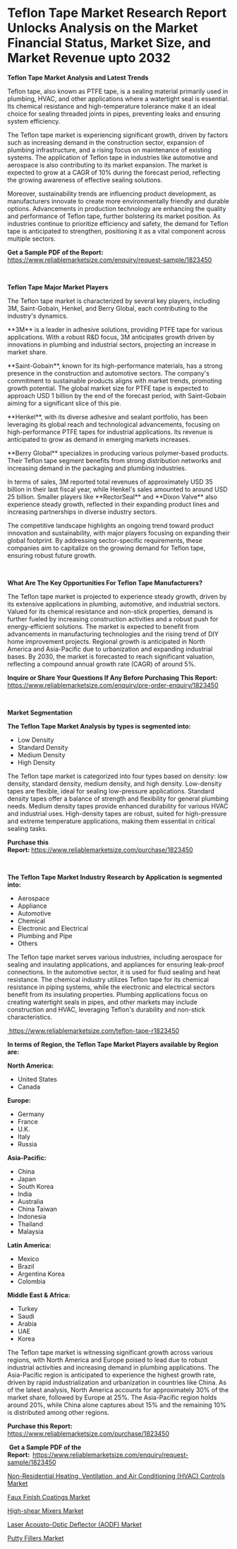 <p><h1>Teflon Tape Market Research Report Unlocks Analysis on the Market Financial Status, Market Size, and Market Revenue upto 2032</h1></p><p><strong>Teflon Tape Market Analysis and Latest Trends</strong></p>
<p><p>Teflon tape, also known as PTFE tape, is a sealing material primarily used in plumbing, HVAC, and other applications where a watertight seal is essential. Its chemical resistance and high-temperature tolerance make it an ideal choice for sealing threaded joints in pipes, preventing leaks and ensuring system efficiency.</p><p>The Teflon tape market is experiencing significant growth, driven by factors such as increasing demand in the construction sector, expansion of plumbing infrastructure, and a rising focus on maintenance of existing systems. The application of Teflon tape in industries like automotive and aerospace is also contributing to its market expansion. The market is expected to grow at a CAGR of 10% during the forecast period, reflecting the growing awareness of effective sealing solutions.</p><p>Moreover, sustainability trends are influencing product development, as manufacturers innovate to create more environmentally friendly and durable options. Advancements in production technology are enhancing the quality and performance of Teflon tape, further bolstering its market position. As industries continue to prioritize efficiency and safety, the demand for Teflon tape is anticipated to strengthen, positioning it as a vital component across multiple sectors.</p></p>
<p><strong>Get a Sample PDF of the Report:&nbsp;</strong> <a href="https://www.reliablemarketsize.com/enquiry/request-sample/1823450?utm_campaign=2470&utm_medium=2&utm_source=Github&utm_content=ia&utm_term=31032025&utm_id=teflon-tape">https://www.reliablemarketsize.com/enquiry/request-sample/1823450</a></p>
<p>&nbsp;</p>
<p><strong>Teflon Tape Major Market Players</strong></p>
<p><p>The Teflon tape market is characterized by several key players, including 3M, Saint-Gobain, Henkel, and Berry Global, each contributing to the industry's dynamics. </p><p>**3M** is a leader in adhesive solutions, providing PTFE tape for various applications. With a robust R&D focus, 3M anticipates growth driven by innovations in plumbing and industrial sectors, projecting an increase in market share.</p><p>**Saint-Gobain**, known for its high-performance materials, has a strong presence in the construction and automotive sectors. The company's commitment to sustainable products aligns with market trends, promoting growth potential. The global market size for PTFE tape is expected to approach USD 1 billion by the end of the forecast period, with Saint-Gobain aiming for a significant slice of this pie.</p><p>**Henkel**, with its diverse adhesive and sealant portfolio, has been leveraging its global reach and technological advancements, focusing on high-performance PTFE tapes for industrial applications. Its revenue is anticipated to grow as demand in emerging markets increases.</p><p>**Berry Global** specializes in producing various polymer-based products. Their Teflon tape segment benefits from strong distribution networks and increasing demand in the packaging and plumbing industries.</p><p>In terms of sales, 3M reported total revenues of approximately USD 35 billion in their last fiscal year, while Henkel's sales amounted to around USD 25 billion. Smaller players like **RectorSeal** and **Dixon Valve** also experience steady growth, reflected in their expanding product lines and increasing partnerships in diverse industry sectors.</p><p>The competitive landscape highlights an ongoing trend toward product innovation and sustainability, with major players focusing on expanding their global footprint. By addressing sector-specific requirements, these companies aim to capitalize on the growing demand for Teflon tape, ensuring robust future growth.</p></p>
<p>&nbsp;</p>
<p><strong>What Are The Key Opportunities For Teflon Tape Manufacturers?</strong></p>
<p><p>The Teflon tape market is projected to experience steady growth, driven by its extensive applications in plumbing, automotive, and industrial sectors. Valued for its chemical resistance and non-stick properties, demand is further fueled by increasing construction activities and a robust push for energy-efficient solutions. The market is expected to benefit from advancements in manufacturing technologies and the rising trend of DIY home improvement projects. Regional growth is anticipated in North America and Asia-Pacific due to urbanization and expanding industrial bases. By 2030, the market is forecasted to reach significant valuation, reflecting a compound annual growth rate (CAGR) of around 5%.</p></p>
<p><strong>Inquire or Share Your Questions If Any Before Purchasing This Report:</strong> <a href="https://www.reliablemarketsize.com/enquiry/pre-order-enquiry/1823450?utm_campaign=2470&utm_medium=2&utm_source=Github&utm_content=ia&utm_term=31032025&utm_id=teflon-tape">https://www.reliablemarketsize.com/enquiry/pre-order-enquiry/1823450</a></p>
<p>&nbsp;</p>
<p><strong>Market Segmentation</strong></p>
<p><strong>The Teflon Tape Market Analysis by types is segmented into:</strong></p>
<p><ul><li>Low Density</li><li>Standard Density</li><li>Medium Density</li><li>High Density</li></ul></p>
<p><p>The Teflon tape market is categorized into four types based on density: low density, standard density, medium density, and high density. Low-density tapes are flexible, ideal for sealing low-pressure applications. Standard density tapes offer a balance of strength and flexibility for general plumbing needs. Medium density tapes provide enhanced durability for various HVAC and industrial uses. High-density tapes are robust, suited for high-pressure and extreme temperature applications, making them essential in critical sealing tasks.</p></p>
<p><strong>Purchase this Report:&nbsp;</strong><a href="https://www.reliablemarketsize.com/purchase/1823450?utm_campaign=2470&utm_medium=2&utm_source=Github&utm_content=ia&utm_term=31032025&utm_id=teflon-tape">https://www.reliablemarketsize.com/purchase/1823450</a></p>
<p>&nbsp;</p>
<p><strong>The Teflon Tape Market Industry Research by Application is segmented into:</strong></p>
<p><ul><li>Aerospace</li><li>Appliance</li><li>Automotive</li><li>Chemical</li><li>Electronic and Electrical</li><li>Plumbing and Pipe</li><li>Others</li></ul></p>
<p><p>The Teflon tape market serves various industries, including aerospace for sealing and insulating applications, and appliances for ensuring leak-proof connections. In the automotive sector, it is used for fluid sealing and heat resistance. The chemical industry utilizes Teflon tape for its chemical resistance in piping systems, while the electronic and electrical sectors benefit from its insulating properties. Plumbing applications focus on creating watertight seals in pipes, and other markets may include construction and HVAC, leveraging Teflon's durability and non-stick characteristics.</p></p>
<p><a href="https://www.reliablemarketsize.com/teflon-tape-r1823450?utm_campaign=2470&utm_medium=2&utm_source=Github&utm_content=ia&utm_term=31032025&utm_id=teflon-tape">&nbsp;https://www.reliablemarketsize.com/teflon-tape-r1823450</a></p>
<p><strong>In terms of Region, the Teflon Tape Market Players available by Region are:</strong></p>
<p>
    <p> <strong> North America: </strong>
        <ul>
            <li>United States</li>
            <li>Canada</li>
        </ul>
        </p> 
    <p> <strong> Europe: </strong>
        <ul>
            <li>Germany</li>
            <li>France</li>
            <li>U.K.</li>
            <li>Italy</li>
            <li>Russia</li>
        </ul>
        </p> 
    <p> <strong> Asia-Pacific: </strong>
        <ul>
            <li>China</li>
            <li>Japan</li>
            <li>South Korea</li>
            <li>India</li>
            <li>Australia</li>
            <li>China Taiwan</li>
            <li>Indonesia</li>
            <li>Thailand</li>
            <li>Malaysia</li>
        </ul>
        </p> 
    <p> <strong> Latin America: </strong>
        <ul>
            <li>Mexico</li>
            <li>Brazil</li>
            <li>Argentina Korea</li>
            <li>Colombia</li>
        </ul>
        </p> 
    <p> <strong> Middle East & Africa: </strong>
        <ul>
            <li>Turkey</li>
            <li>Saudi</li>
            <li>Arabia</li>
            <li>UAE</li>
            <li>Korea</li>
        </ul>
    </p>
    </p>
<p><p>The Teflon tape market is witnessing significant growth across various regions, with North America and Europe poised to lead due to robust industrial activities and increasing demand in plumbing applications. The Asia-Pacific region is anticipated to experience the highest growth rate, driven by rapid industrialization and urbanization in countries like China. As of the latest analysis, North America accounts for approximately 30% of the market share, followed by Europe at 25%. The Asia-Pacific region holds around 20%, while China alone captures about 15% and the remaining 10% is distributed among other regions.</p></p>
<p><strong>Purchase this Report: </strong><a href="https://www.reliablemarketsize.com/purchase/1823450?utm_campaign=2470&utm_medium=2&utm_source=Github&utm_content=ia&utm_term=31032025&utm_id=teflon-tape">https://www.reliablemarketsize.com/purchase/1823450</a></p>
<p>&nbsp;<strong>Get a Sample PDF of the Report:&nbsp;&nbsp;</strong><a href="https://www.reliablemarketsize.com/enquiry/request-sample/1823450?utm_campaign=2470&utm_medium=2&utm_source=Github&utm_content=ia&utm_term=31032025&utm_id=teflon-tape">https://www.reliablemarketsize.com/enquiry/request-sample/1823450</a></p>
<p><strong></strong></p>
<p><p><a href="https://www.linkedin.com/pulse/non-residential-heating-ventilation-air-conditioning-6m1sf?utm_campaign=2470&utm_medium=2&utm_source=Github&utm_content=ia&utm_term=31032025&utm_id=teflon-tape">Non-Residential Heating, Ventilation, and Air Conditioning (HVAC) Controls Market</a></p><p><a href="https://github.com/ChiragRP21/Market-Research-Report-List-7/blob/main/faux-finish-coatings-market.md?utm_campaign=2470&utm_medium=2&utm_source=Github&utm_content=ia&utm_term=31032025&utm_id=teflon-tape">Faux Finish Coatings Market</a></p><p><a href="https://www.linkedin.com/pulse/navigating-high-shear-mixers-market-incorporating-trends-size-1uhqf?utm_campaign=2470&utm_medium=2&utm_source=Github&utm_content=ia&utm_term=31032025&utm_id=teflon-tape">High-shear Mixers Market</a></p><p><a href="https://www.linkedin.com/pulse/informative-market-research-report-laser-acousto-optic-deflector-ylclf?utm_campaign=2470&utm_medium=2&utm_source=Github&utm_content=ia&utm_term=31032025&utm_id=teflon-tape">Laser Acousto-Optic Deflector (AODF) Market</a></p><p><a href="https://github.com/goickpache1m/Market-Research-Report-List-1/blob/main/putty-fillers-market.md?utm_campaign=2470&utm_medium=2&utm_source=Github&utm_content=ia&utm_term=31032025&utm_id=teflon-tape">Putty Fillers Market</a></p></p>